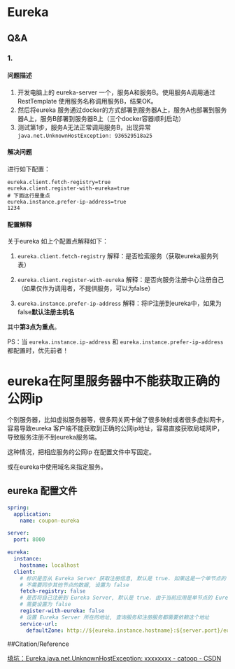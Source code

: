 # Eureka



## Q&A

### 1.

#### 问题描述

1. 开发电脑上的 eureka-server 一个，服务A和服务B。使用服务A调用通过 RestTemplate 使用服务名称调用服务B，结果OK。
2. 然后将eureka 服务通过docker的方式部署到服务器A上，服务A也部署到服务器A上，服务B部署到服务器B上（三个docker容器顺利启动）
3. 测试第1步，服务A无法正常调用服务B，出现异常 `java.net.UnknownHostException: 936529518a25`

#### 解决问题

进行如下配置：

```
eureka.client.fetch-registry=true
eureka.client.register-with-eureka=true
# 下面这行是重点
eureka.instance.prefer-ip-address=true
1234
```

#### 配置解释

关于eureka 如上个配置点解释如下：

1. `eureka.client.fetch-registry`
   解释：是否检索服务（获取eureka服务列表）

2. `eureka.client.register-with-eureka`
   解释：是否向服务注册中心注册自己（如果仅作为调用者，不提供服务，可以为false）

3. `eureka.instance.prefer-ip-address`
   解释：将IP注册到eureka中，如果为false**默认注册主机名**

其中**第3点为重点**。

PS：当 `eureka.instance.ip-address` 和 `eureka.instance.prefer-ip-address` 都配置时，优先前者！



# eureka在阿里服务器中不能获取正确的公网ip

个别服务器，比如虚拟服务器等，很多网关网卡做了很多映射或者很多虚拟网卡，容易导致eureka 客户端不能获取到正确的公网ip地址，容易直接获取局域网IP，导致服务注册不到eureka服务端。

这种情况，把相应服务的公网ip 在配置文件中写固定。

或在eureka中使用域名来指定服务。



## eureka 配置文件

```yaml
spring:
  application:
    name: coupon-eureka

server:
  port: 8000

eureka:
  instance:
    hostname: localhost
  client:
    # 标识是否从 Eureka Server 获取注册信息, 默认是 true. 如果这是一个单节点的 Eureka Server
    # 不需要同步其他节点的数据, 设置为 false
    fetch-registry: false
    # 是否将自己注册到 Eureka Server, 默认是 true. 由于当前应用是单节点的 Eureka Server
    # 需要设置为 false
    register-with-eureka: false
    # 设置 Eureka Server 所在的地址, 查询服务和注册服务都需要依赖这个地址
    service-url:
      defaultZone: http://${eureka.instance.hostname}:${server.port}/eureka/
```



##Citation/Reference

[填坑：Eureka java.net.UnknownHostException: xxxxxxxx - catoop - CSDN](https://blog.csdn.net/catoop/article/details/100989397)